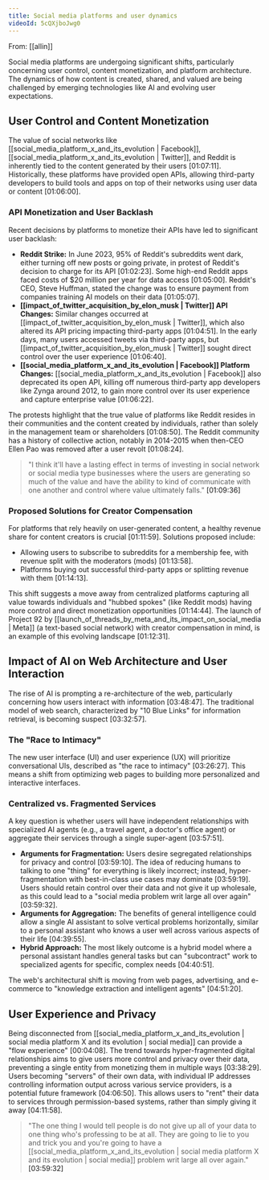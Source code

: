 ```yaml
---
title: Social media platforms and user dynamics
videoId: 5cQXjboJwg0
---
```


From: [[allin]] <br/> 

Social media platforms are undergoing significant shifts, particularly concerning user control, content monetization, and platform architecture. The dynamics of how content is created, shared, and valued are being challenged by emerging technologies like AI and evolving user expectations.

## User Control and Content Monetization
The value of social networks like [[social_media_platform_x_and_its_evolution | Facebook]], [[social_media_platform_x_and_its_evolution | Twitter]], and Reddit is inherently tied to the content generated by their users <a class="yt-timestamp" data-t="01:07:11">[01:07:11]</a>. Historically, these platforms have provided open APIs, allowing third-party developers to build tools and apps on top of their networks using user data or content <a class="yt-timestamp" data-t="01:06:00">[01:06:00]</a>.

### API Monetization and User Backlash
Recent decisions by platforms to monetize their APIs have led to significant user backlash:
*   **Reddit Strike:** In June 2023, 95% of Reddit's subreddits went dark, either turning off new posts or going private, in protest of Reddit's decision to charge for its API <a class="yt-timestamp" data-t="01:02:23">[01:02:23]</a>. Some high-end Reddit apps faced costs of $20 million per year for data access <a class="yt-timestamp" data-t="01:05:00">[01:05:00]</a>. Reddit's CEO, Steve Huffman, stated the change was to ensure payment from companies training AI models on their data <a class="yt-timestamp" data-t="01:05:07">[01:05:07]</a>.
*   **[[impact_of_twitter_acquisition_by_elon_musk | Twitter]] API Changes:** Similar changes occurred at [[impact_of_twitter_acquisition_by_elon_musk | Twitter]], which also altered its API pricing impacting third-party apps <a class="yt-timestamp" data-t="01:04:51">[01:04:51]</a>. In the early days, many users accessed tweets via third-party apps, but [[impact_of_twitter_acquisition_by_elon_musk | Twitter]] sought direct control over the user experience <a class="yt-timestamp" data-t="01:06:40">[01:06:40]</a>.
*   **[[social_media_platform_x_and_its_evolution | Facebook]] Platform Changes:** [[social_media_platform_x_and_its_evolution | Facebook]] also deprecated its open API, killing off numerous third-party app developers like Zynga around 2012, to gain more control over its user experience and capture enterprise value <a class="yt-timestamp" data-t="01:06:22">[01:06:22]</a>.

The protests highlight that the true value of platforms like Reddit resides in their communities and the content created by individuals, rather than solely in the management team or shareholders <a class="yt-timestamp" data-t="01:08:50">[01:08:50]</a>. The Reddit community has a history of collective action, notably in 2014-2015 when then-CEO Ellen Pao was removed after a user revolt <a class="yt-timestamp" data-t="01:08:24">[01:08:24]</a>.

> "I think it'll have a lasting effect in terms of investing in social network or social media type businesses where the users are generating so much of the value and have the ability to kind of communicate with one another and control where value ultimately falls." <a class="yt-timestamp" data-t="01:09:36">[01:09:36]</a>

### Proposed Solutions for Creator Compensation
For platforms that rely heavily on user-generated content, a healthy revenue share for content creators is crucial <a class="yt-timestamp" data-t="01:11:59">[01:11:59]</a>. Solutions proposed include:
*   Allowing users to subscribe to subreddits for a membership fee, with revenue split with the moderators (mods) <a class="yt-timestamp" data-t="01:13:58">[01:13:58]</a>.
*   Platforms buying out successful third-party apps or splitting revenue with them <a class="yt-timestamp" data-t="01:14:13">[01:14:13]</a>.

This shift suggests a move away from centralized platforms capturing all value towards individuals and "hubbed spokes" (like Reddit mods) having more control and direct monetization opportunities <a class="yt-timestamp" data-t="01:14:44">[01:14:44]</a>. The launch of Project 92 by [[launch_of_threads_by_meta_and_its_impact_on_social_media | Meta]] (a text-based social network) with creator compensation in mind, is an example of this evolving landscape <a class="yt-timestamp" data-t="01:12:31">[01:12:31]</a>.

## Impact of AI on Web Architecture and User Interaction
The rise of AI is prompting a re-architecture of the web, particularly concerning how users interact with information <a class="yt-timestamp" data-t="03:48:47">[03:48:47]</a>. The traditional model of web search, characterized by "10 Blue Links" for information retrieval, is becoming suspect <a class="yt-timestamp" data-t="03:32:57">[03:32:57]</a>.

### The "Race to Intimacy"
The new user interface (UI) and user experience (UX) will prioritize conversational UIs, described as "the race to intimacy" <a class="yt-timestamp" data-t="03:26:27">[03:26:27]</a>. This means a shift from optimizing web pages to building more personalized and interactive interfaces.

### Centralized vs. Fragmented Services
A key question is whether users will have independent relationships with specialized AI agents (e.g., a travel agent, a doctor's office agent) or aggregate their services through a single super-agent <a class="yt-timestamp" data-t="03:57:51">[03:57:51]</a>.
*   **Arguments for Fragmentation:** Users desire segregated relationships for privacy and control <a class="yt-timestamp" data-t="03:59:10">[03:59:10]</a>. The idea of reducing humans to talking to one "thing" for everything is likely incorrect; instead, hyper-fragmentation with best-in-class use cases may dominate <a class="yt-timestamp" data-t="03:59:19">[03:59:19]</a>. Users should retain control over their data and not give it up wholesale, as this could lead to a "social media problem writ large all over again" <a class="yt-timestamp" data-t="03:59:32">[03:59:32]</a>.
*   **Arguments for Aggregation:** The benefits of general intelligence could allow a single AI assistant to solve vertical problems horizontally, similar to a personal assistant who knows a user well across various aspects of their life <a class="yt-timestamp" data-t="04:39:55">[04:39:55]</a>.
*   **Hybrid Approach:** The most likely outcome is a hybrid model where a personal assistant handles general tasks but can "subcontract" work to specialized agents for specific, complex needs <a class="yt-timestamp" data-t="04:40:51">[04:40:51]</a>.

The web's architectural shift is moving from web pages, advertising, and e-commerce to "knowledge extraction and intelligent agents" <a class="yt-timestamp" data-t="04:51:20">[04:51:20]</a>.

## User Experience and Privacy
Being disconnected from [[social_media_platform_x_and_its_evolution | social media platform X and its evolution | social media]] can provide a "flow experience" <a class="yt-timestamp" data-t="00:04:08">[00:04:08]</a>. The trend towards hyper-fragmented digital relationships aims to give users more control and privacy over their data, preventing a single entity from monetizing them in multiple ways <a class="yt-timestamp" data-t="03:38:29">[03:38:29]</a>. Users becoming "servers" of their own data, with individual IP addresses controlling information output across various service providers, is a potential future framework <a class="yt-timestamp" data-t="04:06:50">[04:06:50]</a>. This allows users to "rent" their data to services through permission-based systems, rather than simply giving it away <a class="yt-timestamp" data-t="04:11:58">[04:11:58]</a>.

> "The one thing I would tell people is do not give up all of your data to one thing who's professing to be at all. They are going to lie to you and trick you and you're going to have a [[social_media_platform_x_and_its_evolution | social media platform X and its evolution | social media]] problem writ large all over again." <a class="yt-timestamp" data-t="03:59:32">[03:59:32]</a>